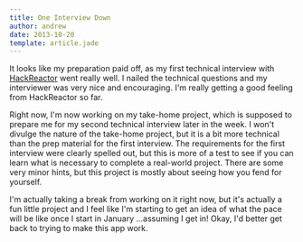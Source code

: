 ```yaml
---
title: One Interview Down
author: andrew
date: 2013-10-20
template: article.jade
---
```


It looks like my preparation paid off, as my first technical interview with [HackReactor](http://hackreactor.com) went really well. I nailed the technical questions and my interviewer was very nice and encouraging. I'm really getting a good feeling from HackReactor so far.

Right now, I'm now working on my take-home project, which is supposed to prepare me for my second technical interview later in the week. I won't divulge the nature of the take-home project, but it is a bit more technical than the prep material for the first interview. The requirements for the first interview were clearly spelled out, but this is more of a test to see if you can learn what is necessary to complete a real-world project. There are some very minor hints, but this project is mostly about seeing how you fend for yourself.

I'm actually taking a break from working on it right now, but it's actually a fun little project and I feel like I'm starting to get an idea of what the pace will be like once I start in January ...assuming I get in! Okay, I'd better get back to trying to make this app work.